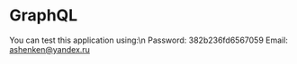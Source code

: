 # GraphQL
You can test this application using:\n
  Password: 382b236fd6567059
  Email: ashenken@yandex.ru
